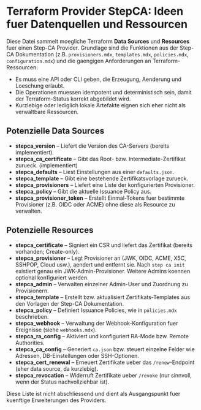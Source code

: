 # Terraform Provider StepCA: Ideen fuer Datenquellen und Ressourcen

Diese Datei sammelt moegliche Terraform **Data Sources** und **Resources** fuer einen Step-CA Provider. Grundlage sind die Funktionen aus der Step-CA Dokumentation (z.B. `provisioners.mdx`, `templates.mdx`, `policies.mdx`, `configuration.mdx`) und die gaengigen Anforderungen an Terraform-Ressourcen:

* Es muss eine API oder CLI geben, die Erzeugung, Aenderung und Loeschung erlaubt.
* Die Operationen muessen idempotent und deterministisch sein, damit der Terraform-Status korrekt abgebildet wird.
* Kurzlebige oder lediglich lokale Artefakte eignen sich eher nicht als verwaltbare Ressourcen.

## Potenzielle Data Sources

- **stepca_version** – Liefert die Version des CA-Servers (bereits implementiert).
- **stepca_ca_certificate** – Gibt das Root- bzw. Intermediate-Zertifikat zurueck. (implementiert)
- **stepca_defaults** – Liest Einstellungen aus einer `defaults.json`.
- **stepca_template** – Gibt eine bestehende Zertifikatsvorlage zurueck.
- **stepca_provisioners** – Liefert eine Liste der konfigurierten Provisioner.
- **stepca_policy** – Gibt die aktuelle Issuance Policy aus.
- **stepca_provisioner_token** – Erstellt Einmal-Tokens fuer bestimmte Provisioner (z.B. OIDC oder ACME) ohne diese als Resource zu verwalten.

## Potenzielle Resources

- **stepca_certificate** – Signiert ein CSR und liefert das Zertifikat (bereits vorhanden; Create-only).
- **stepca_provisioner** – Legt Provisioner an (JWK, OIDC, ACME, X5C, SSHPOP, Cloud usw.), aendert und entfernt sie. Nach `step ca init` existiert genau ein JWK-Admin-Provisioner. Weitere Admins koennen optional konfiguriert werden.
- **stepca_admin** – Verwalten einzelner Admin-User und Zuordnung zu Provisionern.
- **stepca_template** – Erstellt bzw. aktualisiert Zertifikats-Templates aus den Vorlagen der Step-CA Dokumentation.
- **stepca_policy** – Definiert Issuance Policies, wie in `policies.mdx` beschrieben.
- **stepca_webhook** – Verwaltung der Webhook-Konfiguration fuer Ereignisse (siehe `webhooks.mdx`).
- **stepca_ra_config** – Aktiviert und konfiguriert RA-Mode bzw. Remote Authorities.
- **stepca_ca_config** – Generiert `ca.json` bzw. steuert einzelne Felder wie Adressen, DB-Einstellungen oder SSH-Optionen.
- **stepca_cert_renewal** – Erneuert Zertifikate ueber das `/renew`-Endpoint (eher data source, da kurzlebig).
- **stepca_revocation** – Widerruft Zertifikate ueber `/revoke` (nur sinnvoll, wenn der Status nachvollziehbar ist).

Diese Liste ist nicht abschliessend und dient als Ausgangspunkt fuer kuenftige Erweiterungen des Providers.
